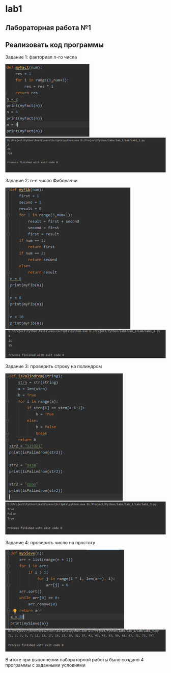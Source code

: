# lab1
Лабораторная работа №1
---------
Реализовать код программы
---------
Задание 1: факториал n-го числа

![Image alt](https://github.com/mintford/lab1/blob/master/lab_1/Screenshots/lab1_1(1).PNG)
![Image alt](https://github.com/mintford/lab1/blob/master/lab_1/Screenshots/lab1_1(2).PNG)

Задание 2: n-е число Фибоначчи

![Image alt](https://github.com/mintford/lab1/blob/master/lab_1/Screenshots/lab1_2(1).PNG)
![Image alt](https://github.com/mintford/lab1/blob/master/lab_1/Screenshots/lab1_2(2).PNG)

Задание 3: проверить строку на полиндром

![Image alt](https://github.com/mintford/lab1/blob/master/lab_1/Screenshots/lab1_3(1).PNG)
![Image alt](https://github.com/mintford/lab1/blob/master/lab_1/Screenshots/lab1_3(2).PNG)

Задание 4: проверить число на простоту

![Image alt](https://github.com/mintford/lab1/blob/master/lab_1/Screenshots/lab1_4(1).PNG)
![Image alt](https://github.com/mintford/lab1/blob/master/lab_1/Screenshots/lab1_4(2).PNG)

В итоге при выполнении лабораторной работы было создано 4 программы с заданными условиями 

